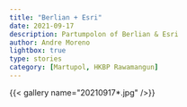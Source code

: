 ```yaml
---
title: "Berlian + Esri"
date: 2021-09-17
description: Partumpolon of Berlian & Esri
author: Andre Moreno
lightbox: true
type: stories
category: [Martupol, HKBP Rawamangun]
---
```



{{< gallery name="20210917*.jpg" />}}